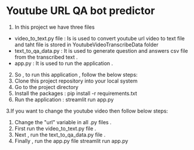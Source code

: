 <h1>Youtube URL QA bot predictor</h1>

1. In this project we have three files
 * video_to_text.py file : Is is used to convert youtube url video to text file and taht file is stored in YoutubeVideoTranscribeData folder
 * text_to_qa_data.py : It is used to generate question and answers csv file from the transcribed text .
 * app.py : It is used to run the application .

2. So , to run this application , follow the below steps:
  1. Clone this project repository into your local system 
  2. Go to the project directory
  3. Install the packages :
        pip install -r requirements.txt
  4. Run the application :
        streamlit run app.py

3.If you want to change the youtube video then follow below steps:
  1. Change the "url" variable in all .py files .
  2. First run the video_to_text.py file .
  3. Next , run the text_to_qa_data.py file .
  4. Finally , run the app.py file
         streamlit run app.py

